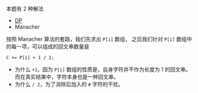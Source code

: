 本题有 2 种解法

- [DP](../DP/647.md) 
- Manacher

按照 Manacher 算法的套路，我们先求出 `P[i]` 数组，
之后我们针对 `P[i]` 数组中的每一项，可以组成的回文串数量是

```
C += P[i] + 1 / 2;
```

- 为什么 `+1`，因为 `P[i]` 数组的性质是，自身字符并不作为长度为 1 的回文串。
而在真实结果中，字符本身也是一种回文串。
- 为什么 `/ 2`，为了消除后加入的 `#` 字符的干扰。